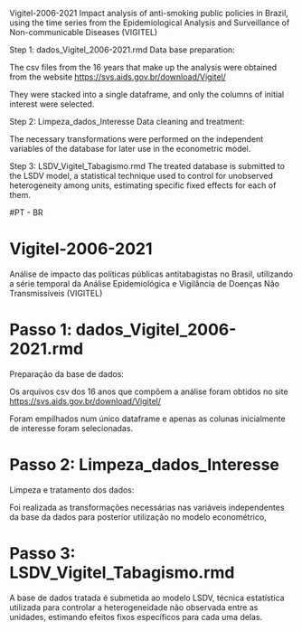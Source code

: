 Vigitel-2006-2021
Impact analysis of anti-smoking public policies in Brazil, using the time series from the Epidemiological Analysis and Surveillance of Non-communicable Diseases (VIGITEL)

Step 1: dados_Vigitel_2006-2021.rmd
Data base preparation:

The csv files from the 16 years that make up the analysis were obtained from the website https://svs.aids.gov.br/download/Vigitel/

They were stacked into a single dataframe, and only the columns of initial interest were selected.

Step 2: Limpeza_dados_Interesse
Data cleaning and treatment:

The necessary transformations were performed on the independent variables of the database for later use in the econometric model.

Step 3: LSDV_Vigitel_Tabagismo.rmd
The treated database is submitted to the LSDV model, a statistical technique used to control for unobserved heterogeneity among units, estimating specific fixed effects for each of them.

#PT - BR

# Vigitel-2006-2021

Análise de impacto das políticas públicas antitabagistas no Brasil, utilizando a série temporal da Análise Epidemiológica e Vigilância de Doenças Não Transmissíveis (VIGITEL)

# Passo 1: dados_Vigitel_2006-2021.rmd

Preparação da base de dados:

 Os arquivos csv dos 16 anos que compõem a análise foram obtidos no site https://svs.aids.gov.br/download/Vigitel/

 Foram empilhados num único dataframe e apenas as colunas inicialmente de interesse foram selecionadas.

 # Passo 2: Limpeza_dados_Interesse

 Limpeza e tratamento dos dados:

 Foi realizada as transformações necessárias nas variáveis independentes da base da dados para posterior utilização no modelo econométrico,

 # Passo 3: LSDV_Vigitel_Tabagismo.rmd

 A base de dados tratada é submetida ao modelo LSDV, técnica estatística utilizada para controlar a heterogeneidade não observada entre as unidades, estimando efeitos fixos específicos para cada uma delas.
